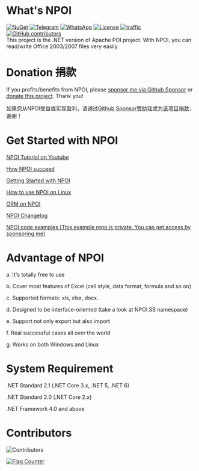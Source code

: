 What's NPOI
===================
[![NuGet](https://img.shields.io/nuget/dt/npoi)](https://www.nuget.org/packages/NPOI)
[![Telegram](https://img.shields.io/badge/Chat-Telegram-2CA5E0.svg?logo=telegram&logoColor=white)](https://t.me/npoidevs)
[![WhatsApp](https://img.shields.io/badge/Chat-WhatsApp-25D366?logo=whatsapp&logoColor=white)](https://chat.whatsapp.com/CKD9wv3eW37K20CPUjCXwy)
[![License](https://img.shields.io/badge/License-Apache%202.0-blue.svg?style=flat-square&logo=Apache)](LICENSE)
[![traffic](https://api.segment.io/v1/pixel/track?data=ewogICJ3cml0ZUtleSI6ICJBV2NjaWd1UkhKODBuNkJ4WlI4cHRaRzBINzY0RmJObCIsCiAgInVzZXJJZCI6ICJ0b255cXVzIiwKICAiZXZlbnQiOiAiTlBPSSBIb21lcGFnZSIKfQ==
)](#)
<a href="https://github.com/nissl-lab/npoi/graphs/contributors">
    <img
      src="https://img.shields.io/github/contributors/nissl-lab/npoi?logo=github&label=contributors"
      alt="GitHub contributors"
    />
  </a>
<br />
This project is the .NET version of Apache POI project. With NPOI, you can read/write Office 2003/2007 files very easily.<br />

Donation 捐款
============
If you profits/benefits from NPOI, please [sponsor me via Github Sponsor](https://github.com/sponsors/tonyqus) or [donate this project](https://github.com/nissl-lab/npoi/discussions/923). Thank you!

如果您从NPOI受益或实现盈利，请通过[Github Sponsor赞助我](https://github.com/sponsors/tonyqus)或[为该项目捐款](https://github.com/nissl-lab/npoi/discussions/923)，谢谢！

Get Started with NPOI
============

[NPOI Tutorial on Youtube](https://github.com/nissl-lab/npoi-tutorial)

[How NPOI succeed](https://tonyqus.medium.com/how-npoi-succeeds-67ceb7333eb)

[Getting Started with NPOI](https://github.com/nissl-lab/npoi/wiki/Getting-Started-with-NPOI)

[How to use NPOI on Linux](https://github.com/nissl-lab/npoi/wiki/How-to-use-NPOI-on-Linux)

[ORM on NPOI](https://github.com/nissl-lab/npoi/wiki/ORM-on-NPOI)

[NPOI Changelog](https://github.com/nissl-lab/npoi/wiki/Changelog)

[NPOI code examples (This example repo is private. You can get access by sponsoring me)](https://github.com/sponsors/tonyqus)

Advantage of NPOI
=================
a. It's totally free to use

b. Cover most features of Excel (cell style, data format, formula and so on)

c. Supported formats: xls, xlsx, docx.

d. Designed to be interface-oriented (take a look at NPOI.SS namespace)

e. Support not only export but also import

f. Real successful cases all over the world

g. Works on both Windows and Linux 

System Requirement
===================
.NET Standard 2.1 (.NET Core 3.x, .NET 5, .NET 6)

.NET Standard 2.0 (.NET Core 2.x)

.NET Framework 4.0 and above

Contributors
===================
![Contributors](https://contrib.rocks/image?repo=nissl-lab/npoi)

<a href="https://info.flagcounter.com/bndt"><img src="https://s01.flagcounter.com/count/bndt/bg_FFFFFF/txt_000000/border_CCCCCC/columns_3/maxflags_20/viewers_0/labels_1/pageviews_1/flags_0/percent_0/" alt="Flag Counter" border="0"></a>
